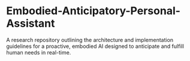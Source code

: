 # Embodied-Anticipatory-Personal-Assistant
A research repository outlining the architecture and implementation guidelines for a proactive, embodied AI designed to anticipate and fulfill human needs in real-time.
